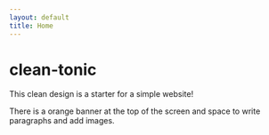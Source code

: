```yaml
---
layout: default
title: Home
---
```


# clean-tonic

 This clean design is a starter for a simple website! 
 
 There is a orange banner at the top of the screen and space to write paragraphs and add images.